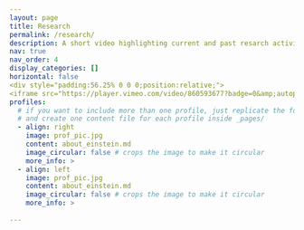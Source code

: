 ```yaml
---
layout: page
title: Research
permalink: /research/
description: A short video highlighting current and past resarch activities. (Updates are in order.)
nav: true
nav_order: 4
display_categories: []
horizontal: false
<div style="padding:56.25% 0 0 0;position:relative;">
<iframe src="https://player.vimeo.com/video/860593677?badge=0&amp;autopause=0&amp;player_id=0&amp;app_id=58479" frameborder="0" allow="autoplay; fullscreen; picture-in-picture" style="position:absolute;top:0;left:0;width:100%;height:100%;" title="Asim-MAerHydLab"></iframe></div><script src="https://player.vimeo.com/api/player.js"></script>
profiles:
  # if you want to include more than one profile, just replicate the following block
  # and create one content file for each profile inside _pages/
  - align: right
    image: prof_pic.jpg
    content: about_einstein.md
    image_circular: false # crops the image to make it circular
    more_info: >
  - align: left
    image: prof_pic.jpg
    content: about_einstein.md
    image_circular: false # crops the image to make it circular
    more_info: >
      
---
```



